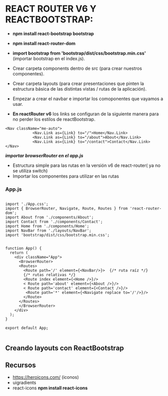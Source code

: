 
# REACT ROUTER V6 Y REACTBOOTSTRAP:


- __npm install react-bootstrap bootstrap__
- __npm install react-router-dom__
- __import bootstrap from 'bootstrap/dist/css/bootstrap.min.css'__  (importar bootstrap en el index.js).
- Crear carpeta components dentro de src (para crear nuestros componentes).
- Crear carpeta layouts (para crear presentaciones que pinten la estructura básica de las distintas vistas / rutas de la aplicación).
- Empezar a crear el navbar e importar los comoponentes que vayamos a usar.

- __En reactRouter v6__ los links se configuran de la siguiente manera para no perder los estilos de reactBootstrap.

```
<Nav className="me-auto">
            <Nav.Link as={Link} to="/">Home</Nav.Link>
            <Nav.Link as={Link} to="/about">About</Nav.Link>
            <Nav.Link as={Link} to="/contact">Contact</Nav.Link>
</Nav>

```

___importar browserRouter en el app.js___
- Estructura simple para las rutas en la versión v6 de react-router( ya no se  utiliza switch)
- Importar los componentes para utilizar en las rutas

### __App.js__

```

import './App.css';
import { BrowserRouter, Navigate, Route, Routes } from 'react-router-dom';
import About from './components/About';
import Contact from './components/Contact';
import Home from './components/Home';
import NavBar from './layouts/NavBar';
import 'bootstrap/dist/css/bootstrap.min.css';


function App() {
  return (
    <div className="App">
      <BrowserRouter>
      <Routes>
        <Route path='/' element={<NavBar/>}>  {/* ruta raíz */}
        {/* rutas relativas */}
        <Route index element={<Home />}/>
        < Route path='about' element={<About />}/>
        < Route path='contact' element={<Contact />}/>
         <Route path='*' element={<Navigate replace to='/'/>}/>
        </Route>
      </Routes>
      </BrowserRouter>
    </div>
  );
}

export default App;


```

## Creando layouts con ReactBootstrap



## Recursos
- https://heroicons.com/ (iconos)
- uigradients
- react-icons __npm install react-icons__
